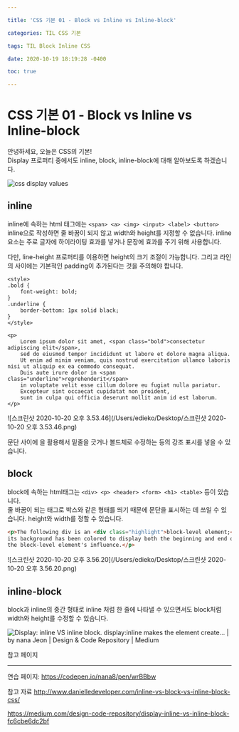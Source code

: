 ```yaml
---

title: 'CSS 기본 01 - Block vs Inline vs Inline-block'

categories: TIL CSS 기본

tags: TIL Block Inline CSS

date: 2020-10-19 18:19:28 -0400

toc: true

---
```





# CSS 기본 01 - Block vs Inline vs Inline-block

안녕하세요, 오늘은 CSS의 기본!  
Display 프로퍼티 중에서도 inline, block, inline-block에 대해 알아보도록 하겠습니다.  

![css display values](http://www.danielledeveloper.com/wp-content/uploads/2018/05/display-values-e1527791468578.png)






## inline  
inline에 속하는 html 태그에는 ```<span> <a> <img> <input> <label> <button> ```
inline으로 작성하면 줄 바꿈이 되지 않고 width와 height를 지정할 수 없습니다. inline 요소는 주로 글자에 하이라이팅 효과를 넣거나 문장에 효과를 주기 위해 사용합니다. 

다만, line-height 프로퍼티를 이용하면 height의 크기 조절이 가능합니다. 그리고 라인의 사이에는 기본적인 padding이 추가된다는 것을 주의해야 합니다.

```
<style>
.bold {
    font-weight: bold;
}
.underline {
    border-bottom: 1px solid black;
}
</style>

<p>
    Lorem ipsum dolor sit amet, <span class="bold">consectetur adipiscing elit</span>,
	sed do eiusmod tempor incididunt ut labore et dolore magna aliqua.
	Ut enim ad minim veniam, quis nostrud exercitation ullamco laboris nisi ut aliquip ex ea commodo consequat.
	Duis aute irure dolor in <span class="underline">reprehenderit</span>
	in voluptate velit esse cillum dolore eu fugiat nulla pariatur.
	Excepteur sint occaecat cupidatat non proident,
	sunt in culpa qui officia deserunt mollit anim id est laborum.
</p>
```

![스크린샷 2020-10-20 오후 3.53.46](/Users/edieko/Desktop/스크린샷 2020-10-20 오후 3.53.46.png)

문단 사이에 <span>을 활용해서 밑줄을 긋거나 볼드체로 수정하는 등의 강조 표시를 넣을 수 있습니다. 





## block
block에 속하는 html태그는 ```<div> <p> <header> <form> <h1> <table>``` 등이 있습니다.  
줄 바꿈이 되는 태그로 박스와 같은 형태를 띄기 때문에 문단을 표시하는 데 쓰일 수 있습니다. height와 width를 정할 수 있습니다.

```html
<p>The following div is an <div class="highlight">block-level element;</div>
its background has been colored to display both the beginning and end of
the block-level element's influence.</p>
```

![스크린샷 2020-10-20 오후 3.56.20](/Users/edieko/Desktop/스크린샷 2020-10-20 오후 3.56.20.png)






## inline-block
block과 inline의 중간 형태로 inline 처럼 한 줄에 나타낼 수 있으면서도 block처럼 width와 height를 수정할 수 있습니다.

![Display: inline VS inline block. display:inline makes the element create… |  by nana Jeon | Design & Code Repository | Medium](https://cdn-images-1.medium.com/fit/t/1600/480/1*CmQvo3uVuSpjYkylaq-M2g.png)







참고 페이지

------

연습 페이지: https://codepen.io/nana8/pen/wrBBbw

참고 자료 http://www.danielledeveloper.com/inline-vs-block-vs-inline-block-css/

https://medium.com/design-code-repository/display-inline-vs-inline-block-fc6cbe6dc2bf